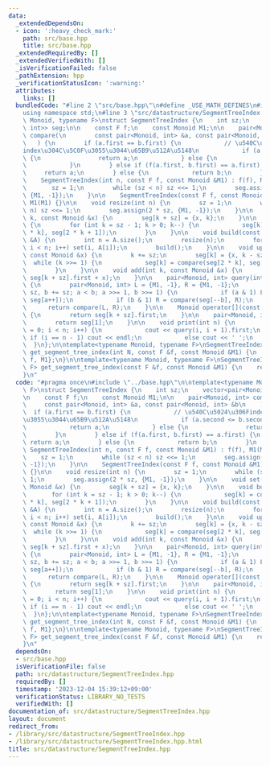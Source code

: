 ```yaml
---
data:
  _extendedDependsOn:
  - icon: ':heavy_check_mark:'
    path: src/base.hpp
    title: src/base.hpp
  _extendedRequiredBy: []
  _extendedVerifiedWith: []
  _isVerificationFailed: false
  _pathExtension: hpp
  _verificationStatusIcon: ':warning:'
  attributes:
    links: []
  bundledCode: "#line 2 \"src/base.hpp\"\n#define _USE_MATH_DEFINES\n#include <bits/stdc++.h>\n\
    using namespace std;\n#line 3 \"src/datastructure/SegmentTreeIndex.hpp\"\n\ntemplate<typename\
    \ Monoid, typename F>\nstruct SegmentTreeIndex {\n    int sz;\n    vector<pair<Monoid,\
    \ int>> seg;\n\n    const F f;\n    const Monoid M1;\n\n    pair<Monoid, int>\
    \ compare(\n        const pair<Monoid, int> &a, const pair<Monoid, int> &b\n \
    \   ) {\n        if (a.first == b.first) {\n            // \u540C\u5024\u306F\
    index\u304C\u5C0F\u3055\u3044\u65B9\u512A\u5148\n            if (a.second <= b.second)\
    \ {\n                return a;\n            } else {\n                return b;\n\
    \            }\n        } else if (f(a.first, b.first) == a.first) {\n       \
    \     return a;\n        } else {\n            return b;\n        }\n    }\n\n\
    \    SegmentTreeIndex(int n, const F f, const Monoid &M1) : f(f), M1(M1) {\n \
    \       sz = 1;\n        while (sz < n) sz <<= 1;\n        seg.assign(2 * sz,\
    \ {M1, -1});\n    }\n\n    SegmentTreeIndex(const F f, const Monoid &M1) : f(f),\
    \ M1(M1) {}\n\n    void resize(int n) {\n        sz = 1;\n        while (sz <\
    \ n) sz <<= 1;\n        seg.assign(2 * sz, {M1, -1});\n    }\n\n    void set(int\
    \ k, const Monoid &x) {\n        seg[k + sz] = {x, k};\n    }\n\n    void build()\
    \ {\n        for (int k = sz - 1; k > 0; k--) {\n            seg[k] = compare(seg[2\
    \ * k], seg[2 * k + 1]);\n        }\n    }\n\n    void build(const vector<Monoid>\
    \ &A) {\n        int n = A.size();\n        resize(n);\n        for (int i = 0;\
    \ i < n; i++) set(i, A[i]);\n        build();\n    }\n\n    void update(int k,\
    \ const Monoid &x) {\n        k += sz;\n        seg[k] = {x, k - sz};\n      \
    \  while (k >>= 1) {\n            seg[k] = compare(seg[2 * k], seg[2 * k + 1]);\n\
    \        }\n    }\n\n    void add(int k, const Monoid &x) {\n        update(k,\
    \ seg[k + sz].first + x);\n    }\n\n    pair<Monoid, int> query(int a, int b)\
    \ {\n        pair<Monoid, int> L = {M1, -1}, R = {M1, -1};\n        for (a +=\
    \ sz, b += sz; a < b; a >>= 1, b >>= 1) {\n            if (a & 1) L = compare(L,\
    \ seg[a++]);\n            if (b & 1) R = compare(seg[--b], R);\n        }\n  \
    \      return compare(L, R);\n    }\n\n    Monoid operator[](const int &k) const\
    \ {\n        return seg[k + sz].first;\n    }\n\n    pair<Monoid, int> all() {\n\
    \        return seg[1];\n    }\n\n    void print(int n) {\n        for (int i\
    \ = 0; i < n; i++) {\n            cout << query(i, i + 1).first;\n           \
    \ if (i == n - 1) cout << endl;\n            else cout << ' ';\n        }\n  \
    \  }\n};\n\ntemplate<typename Monoid, typename F>\nSegmentTreeIndex<Monoid, F>\
    \ get_segment_tree_index(int N, const F &f, const Monoid &M1) {\n    return {N,\
    \ f, M1};\n}\n\ntemplate<typename Monoid, typename F>\nSegmentTreeIndex<Monoid,\
    \ F> get_segment_tree_index(const F &f, const Monoid &M1) {\n    return {f, M1};\n\
    }\n"
  code: "#pragma once\n#include \"../base.hpp\"\n\ntemplate<typename Monoid, typename\
    \ F>\nstruct SegmentTreeIndex {\n    int sz;\n    vector<pair<Monoid, int>> seg;\n\
    \n    const F f;\n    const Monoid M1;\n\n    pair<Monoid, int> compare(\n   \
    \     const pair<Monoid, int> &a, const pair<Monoid, int> &b\n    ) {\n      \
    \  if (a.first == b.first) {\n            // \u540C\u5024\u306Findex\u304C\u5C0F\
    \u3055\u3044\u65B9\u512A\u5148\n            if (a.second <= b.second) {\n    \
    \            return a;\n            } else {\n                return b;\n    \
    \        }\n        } else if (f(a.first, b.first) == a.first) {\n           \
    \ return a;\n        } else {\n            return b;\n        }\n    }\n\n   \
    \ SegmentTreeIndex(int n, const F f, const Monoid &M1) : f(f), M1(M1) {\n    \
    \    sz = 1;\n        while (sz < n) sz <<= 1;\n        seg.assign(2 * sz, {M1,\
    \ -1});\n    }\n\n    SegmentTreeIndex(const F f, const Monoid &M1) : f(f), M1(M1)\
    \ {}\n\n    void resize(int n) {\n        sz = 1;\n        while (sz < n) sz <<=\
    \ 1;\n        seg.assign(2 * sz, {M1, -1});\n    }\n\n    void set(int k, const\
    \ Monoid &x) {\n        seg[k + sz] = {x, k};\n    }\n\n    void build() {\n \
    \       for (int k = sz - 1; k > 0; k--) {\n            seg[k] = compare(seg[2\
    \ * k], seg[2 * k + 1]);\n        }\n    }\n\n    void build(const vector<Monoid>\
    \ &A) {\n        int n = A.size();\n        resize(n);\n        for (int i = 0;\
    \ i < n; i++) set(i, A[i]);\n        build();\n    }\n\n    void update(int k,\
    \ const Monoid &x) {\n        k += sz;\n        seg[k] = {x, k - sz};\n      \
    \  while (k >>= 1) {\n            seg[k] = compare(seg[2 * k], seg[2 * k + 1]);\n\
    \        }\n    }\n\n    void add(int k, const Monoid &x) {\n        update(k,\
    \ seg[k + sz].first + x);\n    }\n\n    pair<Monoid, int> query(int a, int b)\
    \ {\n        pair<Monoid, int> L = {M1, -1}, R = {M1, -1};\n        for (a +=\
    \ sz, b += sz; a < b; a >>= 1, b >>= 1) {\n            if (a & 1) L = compare(L,\
    \ seg[a++]);\n            if (b & 1) R = compare(seg[--b], R);\n        }\n  \
    \      return compare(L, R);\n    }\n\n    Monoid operator[](const int &k) const\
    \ {\n        return seg[k + sz].first;\n    }\n\n    pair<Monoid, int> all() {\n\
    \        return seg[1];\n    }\n\n    void print(int n) {\n        for (int i\
    \ = 0; i < n; i++) {\n            cout << query(i, i + 1).first;\n           \
    \ if (i == n - 1) cout << endl;\n            else cout << ' ';\n        }\n  \
    \  }\n};\n\ntemplate<typename Monoid, typename F>\nSegmentTreeIndex<Monoid, F>\
    \ get_segment_tree_index(int N, const F &f, const Monoid &M1) {\n    return {N,\
    \ f, M1};\n}\n\ntemplate<typename Monoid, typename F>\nSegmentTreeIndex<Monoid,\
    \ F> get_segment_tree_index(const F &f, const Monoid &M1) {\n    return {f, M1};\n\
    }\n"
  dependsOn:
  - src/base.hpp
  isVerificationFile: false
  path: src/datastructure/SegmentTreeIndex.hpp
  requiredBy: []
  timestamp: '2023-12-04 15:39:12+09:00'
  verificationStatus: LIBRARY_NO_TESTS
  verifiedWith: []
documentation_of: src/datastructure/SegmentTreeIndex.hpp
layout: document
redirect_from:
- /library/src/datastructure/SegmentTreeIndex.hpp
- /library/src/datastructure/SegmentTreeIndex.hpp.html
title: src/datastructure/SegmentTreeIndex.hpp
---
```

